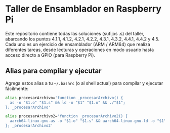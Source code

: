 # Taller de Ensamblador en Raspberry Pi

Este repositorio contiene todas las soluciones (sufijos .s) del taller, abarcando los puntos 4.1.1, 4.1.2, 4.2.1, 4.2.2, 4.3.1, 4.3.2, 4.4.1, 4.4.2 y 4.5. Cada uno es un ejercicio de ensamblador (ARM / ARM64) que realiza diferentes tareas, desde lecturas y operaciones en modo usuario hasta acceso directo a GPIO (para Raspberry Pi).

## Alias para compilar y ejecutar

Agrega estos alias a tu `~/.bashrc` (o al shell actual) para compilar y ejecutar fácilmente:

```bash
alias procesarArchivo='function _procesarArchivo() {
  as -o "$1.o" "$1.s" && ld -o "$1" "$1.o" && ./"$1";
}; _procesarArchivo'

alias procesarArchivo2='function _procesarArchivo2() {
  aarch64-linux-gnu-as -o "$1.o" "$1.s" && aarch64-linux-gnu-ld -o "$1" "$1.o" && sudo ./"$1";
}; _procesarArchivo2'
```
